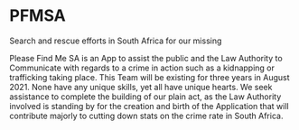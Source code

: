 # PFMSA
Search and rescue efforts in South Africa for our missing

Please Find Me SA is an App to assist the public and the Law Authority to Communicate with regards to a crime in action such as a kidnapping or trafficking taking place. This Team will be existing for three years in August 2021. None have any unique skills, yet all have unique hearts. We seek assistance to complete the building of our plain act, as the Law Authority involved is standing by for the creation and birth of the Application that will contribute majorly to cutting down stats on the crime rate in South Africa. 
